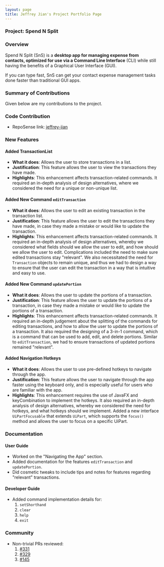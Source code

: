 ```yaml
---
layout: page
title: Jeffrey Jian's Project Portfolio Page
---
```


### Project: Spend N Split

### Overview
Spend N Split (SnS) is a **desktop app for managing expense from contacts, optimized for use via a Command Line Interface** (CLI) while still having the benefits of a Graphical User Interface (GUI).

If you can type fast, SnS can get your contact expense management tasks done faster than traditional GUI apps.


### Summary of Contributions
Given below are my contributions to the project.

### Code Contribution

* RepoSense link: [jeffrey-jian](https://nus-cs2103-ay2324s1.github.io/tp-dashboard/?search=jeffrey-jian&breakdown=false&sort=groupTitle%20dsc&sortWithin=title&since=2023-09-22&timeframe=commit&mergegroup=&groupSelect=groupByRepos)

### New Features

#### Added TransactionList
* **What it does**: Allows the user to store transactions in a list.
* **Justification**: This feature allows the user to view the transactions they have made.
* **Highlights**: This enhancement affects transaction-related commands. It required an in-depth analysis of design alternatives, where we considered the need for a unique or non-unique list.

#### Added New Command `editTransaction`
* **What it does**: Allows the user to edit an existing transaction in the transaction list.
* **Justification**: This feature allows the user to edit the transactions they have made, in case they made a mistake or would like to update the transaction.
* **Highlights**: This enhancement affects transaction-related commands. It required an in-depth analysis of design alternatives, whereby we considered what fields should we allow the user to edit, and how should we allow the user to edit.
Complications included the need to make sure edited transactions stay "relevant". We also necessitated the need for `Transaction` objects to remain unique, and thus we had to design a way to ensure that the user can edit the transaction in a way that is intuitive and easy to use.

#### Added New Command `updatePortion`
* **What it does**: Allows the user to update the portions of a transaction.
* **Justification**: This feature allows the user to update the portions of a transaction, in case they made a mistake or would like to update the portions of a transaction.
* **Highlights**: This enhancement affects transaction-related commands. It required an in-depth judgement about the splitting of the commands for editing transactions, and how to allow the user to update the portions of a transaction. 
It also required the designing of a 3-in-1 command, which is a command that can be used to add, edit, and delete portions. Similar to `editTransaction`, we had to ensure transactions of updated portions remained "relevant".
#### Added Navigation Hotkeys
* **What it does**: Allows the user to use pre-defined hotkeys to navigate through the app.
* **Justification**: This feature allows the user to navigate through the app faster using the keyboard only, and is especially useful for users who are familiar with the app.
* **Highlights**: This enhancement requires the use of JavaFX and keyCombination to implement the hotkeys. It also required an in-depth analysis of design alternatives, whereby we considered the need for hotkeys, and what hotkeys should we implement. Added a new interface `UiPartFocusable` that extends `UiPart`, 
which supports the `focus()` method and allows the user to focus on a specific UiPart.


### Documentation 

#### User Guide
* Worked on the "Navigating the App" section.
* Added documentation for the features `editTransaction` and `updatePortion`.
* Did cosmetic tweaks to include tips and notes for features regarding "relevant" transactions.

#### Developer Guide
* Added command implementation details for:
  1. `setShorthand`
  2. `clear`
  3. `help`
  4. `exit`

### Community

* Non-trivial PRs reviewed:
  1. [\#331](https://github.com/AY2324S1-CS2103T-W17-3/tp/pull/331)
  2. [\#329](https://github.com/AY2324S1-CS2103T-W17-3/tp/pull/329)
  3. [\#145](https://github.com/AY2324S1-CS2103T-W17-3/tp/pull/145)
  



[//]: # (    * Added documentation for the features `delete` and `find` [\#72]&#40;&#41;)

[//]: # (    * Did cosmetic tweaks to existing documentation of features `clear`, `exit`: [\#74]&#40;&#41;)

[//]: # (  * Developer Guide:)

[//]: # (    * Added implementation details of the `delete` feature.)

[//]: # (  * What it does: allows the user to undo all previous commands one at a time. Preceding undo commands can be reversed by using the redo command.)

[//]: # (  * Justification: This feature improves the product significantly because a user can make mistakes in commands and the app should provide a convenient way to rectify them.)

[//]: # (  * Highlights: This enhancement affects existing commands and commands to be added in future. It required an in-depth analysis of design alternatives. The implementation too was challenging as it required changes to existing commands.)

[//]: # (  * Credits: *{mention here if you reused any code/ideas from elsewhere or if a third-party library is heavily used in the feature so that a reader can make a more accurate judgement of how much effort went into the feature}*)

[//]: # ()
[//]: # (* **New Feature**: Added a history command that allows the user to navigate to previous commands using up/down keys.)

[//]: # ()
[//]: # (* **Code contributed**: [RepoSense link]&#40;&#41;)

[//]: # ()
[//]: # (* **Project management**:)

[//]: # (  * Managed releases `v1.3` - `v1.5rc` &#40;3 releases&#41; on GitHub)

[//]: # ()
[//]: # (* **Enhancements to existing features**:)

[//]: # (  * Updated the GUI color scheme &#40;Pull requests [\#33]&#40;&#41;, [\#34]&#40;&#41;&#41;)

[//]: # (  * Wrote additional tests for existing features to increase coverage from 88% to 92% &#40;Pull requests [\#36]&#40;&#41;, [\#38]&#40;&#41;&#41;)

[//]: # ()
[//]: # (* **Documentation**:)

[//]: # (  * User Guide:)

[//]: # (    * Added documentation for the features `delete` and `find` [\#72]&#40;&#41;)

[//]: # (    * Did cosmetic tweaks to existing documentation of features `clear`, `exit`: [\#74]&#40;&#41;)

[//]: # (  * Developer Guide:)

[//]: # (    * Added implementation details of the `delete` feature.)

[//]: # ()
[//]: # (* **Community**:)

[//]: # (  * PRs reviewed &#40;with non-trivial review comments&#41;: [\#12]&#40;&#41;, [\#32]&#40;&#41;, [\#19]&#40;&#41;, [\#42]&#40;&#41;)

[//]: # (  * Contributed to forum discussions &#40;examples: [1]&#40;&#41;, [2]&#40;&#41;, [3]&#40;&#41;, [4]&#40;&#41;&#41;)

[//]: # (  * Reported bugs and suggestions for other teams in the class &#40;examples: [1]&#40;&#41;, [2]&#40;&#41;, [3]&#40;&#41;&#41;)

[//]: # (  * Some parts of the history feature I added was adopted by several other class mates &#40;[1]&#40;&#41;, [2]&#40;&#41;&#41;)

[//]: # ()
[//]: # (* **Tools**:)

[//]: # (  * Integrated a third party library &#40;Natty&#41; to the project &#40;[\#42]&#40;&#41;&#41;)

[//]: # (  * Integrated a new Github plugin &#40;CircleCI&#41; to the team repo)

[//]: # ()
[//]: # (* _{you can add/remove categories in the list above}_)
